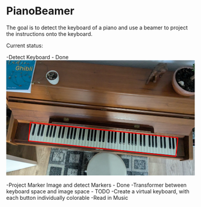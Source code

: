 # PianoBeamer

The goal is to detect the keyboard of a piano and use a beamer to project the instructions onto the keyboard.

Current status:

-Detect Keyboard - Done
![Keyboard Detection](images/first_result.png)

-Project Marker Image and detect Markers - Done
-Transformer between keyboard space and image space - TODO
-Create a virtual keyboard, with each button individually colorable
-Read in Music
